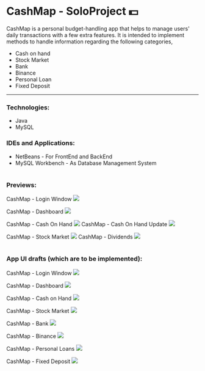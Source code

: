 # CashMap - SoloProject 💵

CashMap is a personal budget-handling app that helps to manage users' daily transactions with a few extra features. It is intended to implement methods to handle information regarding the following categories,
<ul>
  <li>Cash on hand</li>
  <li>Stock Market</li>
  <li>Bank</li>
  <li>Binance</li>
  <li>Personal Loan</li>
  <li>Fixed Deposit</li>
</ul>

---

<h3>Technologies:</h3>
<ul>
  <li>Java</li>
  <li>MySQL</li>
</ul>

<h3>IDEs and Applications:</h3>
<ul>
  <li>NetBeans - For FrontEnd and BackEnd</li>
  <li>MySQL Workbench - As Database Management System</li>
</ul>

#

<h3>Previews:</h3>

CashMap - Login Window
<img src= "https://github.com/dulara-dinuli/CashMap-SoloProject/blob/main/ScreenShots/CashMap-Login.png?raw=true">

CashMap - Dashboard
<img src= "https://github.com/dulara-dinuli/CashMap-SoloProject/blob/main/ScreenShots/CashMap-Dashboard.png?raw=true">

CashMap - Cash On Hand
<img src= "https://github.com/dulara-dinuli/CashMap-SoloProject/blob/main/ScreenShots/CashMap-CashOnHand.png?raw=true">
CashMap - Cash On Hand Update
<img src= "https://github.com/dulara-dinuli/CashMap-SoloProject/blob/main/ScreenShots/CashMap-TotalCashOnHand.png?raw=true">

CashMap - Stock Market
<img src= "https://github.com/dulara-dinuli/CashMap-SoloProject/blob/main/ScreenShots/CashMap-StockMarket.png?raw=true">
CashMap - Dividends
<img src= "https://github.com/dulara-dinuli/CashMap-SoloProject/blob/main/ScreenShots/CashMap-Dividends.png?raw=true">

#

<h3>App UI drafts (which are to be implemented):</h3>

CashMap - Login Window
<img src= "https://github.com/dulara-dinuli/CashMap-SoloProject/blob/main/ScreenShots/UI%20Drafts%20Design/CashMap-Login.jpg?raw=true">

CashMap - Dashboard
<img src= "https://github.com/dulara-dinuli/CashMap-SoloProject/blob/main/ScreenShots/UI%20Drafts%20Design/CashMap-Dashboard.jpg?raw=true">

CashMap - Cash on Hand
<img src= "https://github.com/dulara-dinuli/CashMap-SoloProject/blob/main/ScreenShots/UI%20Drafts%20Design/CashMap-Hand%20Money.jpg?raw=true">

CashMap - Stock Market
<img src= "https://github.com/dulara-dinuli/CashMap-SoloProject/blob/main/ScreenShots/UI%20Drafts%20Design/CashMap-Stock_Market.jpg?raw=true">

CashMap - Bank
<img src= "https://github.com/dulara-dinuli/CashMap-SoloProject/blob/main/ScreenShots/UI%20Drafts%20Design/CashMap-Bank.jpg?raw=true">

CashMap - Binance
<img src= "https://github.com/dulara-dinuli/CashMap-SoloProject/blob/main/ScreenShots/UI%20Drafts%20Design/CashMap-Binance.jpg?raw=true">

CashMap - Personal Loans
<img src= "https://github.com/dulara-dinuli/CashMap-SoloProject/blob/main/ScreenShots/UI%20Drafts%20Design/CashMap-Personal%20Loans.jpg?raw=true">

CashMap - Fixed Deposit
<img src= "https://github.com/dulara-dinuli/CashMap-SoloProject/blob/main/ScreenShots/UI%20Drafts%20Design/CashMap-FD.jpg?raw=true">
